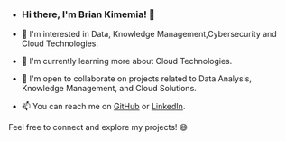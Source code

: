 - ### Hi there, I'm Brian Kimemia! 👋

- 🔭 I'm interested in Data, Knowledge Management,Cybersecurity and Cloud Technologies.
- 🌱 I'm currently learning more about Cloud Technologies.
- 💼 I'm open to collaborate on projects related to Data Analysis, Knowledge Management, and Cloud Solutions.
- 📫 You can reach me on [GitHub](https://github.com/BrianKN019) or [LinkedIn](https://www.linkedin.com/in/nbriankimemia019b).

Feel free to connect and explore my projects! 😄


<!---
BrianKN019/BrianKN019 is a ✨ special ✨ repository because its `README.md` (this file) appears on your GitHub profile.
You can click the Preview link to take a look at your changes.
--->
